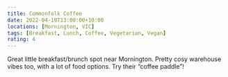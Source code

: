```yaml
---
title: Commonfolk Coffee
date: 2022-04-10T13:00:00+10:00
locations: [Mornington, VIC]
tags: [Breakfast, Lunch, Coffee, Vegetarian, Vegan]
rating: 4
---
```


Great little breakfast/brunch spot near Mornington. Pretty cosy warehouse vibes too, with a lot of food options. Try their “coffee paddle”!
